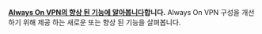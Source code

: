 **[Always On VPN의 향상 된 기능에 알아봅니다](../vpn/always-on-vpn/always-on-vpn-enhancements.md)합니다.** Always On VPN 구성을 개선 하기 위해 제공 하는 새로운 또는 향상 된 기능을 살펴봅니다.